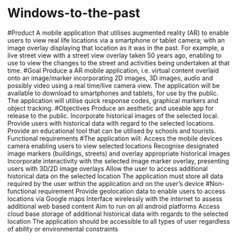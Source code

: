 # Windows-to-the-past
#Product
A mobile application that utilises augmented reality (AR) to enable users to view real life locations via a smartphone or tablet camera; with an image overlay displaying that location as it was in the past. For example, a live street view with a street view overlay taken 50 years ago, enabling to use to view the changes to the street and activities being undertaken at that time.
#Goal
Produce a AR mobile application, i.e. virtual content overlaid onto an image/marker incorporating 2D images, 3D images, audio and possibly video using a real time/live camera view. The application will be available to download to smartphones and tablets, for use by the public. The application will utilise quick response codes, graphical markers and object tracking.
#Objectives
Produce an aesthetic and useable app for release to the public.
Incorporate historical images of the selected local.
Provide users with historical data with regard to the selected locations.
Provide an educational tool that can be utilised by schools and tourists.
Functional requirements
#The application will:
Access the mobile devices camera enabling users to view selected locations
Recognise designated image markers (buildings, streets) and overlay appropriate historical images
Incorporate interactivity with the selected image marker overlay, presenting users with 3D/2D image overlays
Allow the user to access additional historical data on the selected location
The application must store all data required by the user within the application and on the user’s device
#Non-functional requirement
Provide geolocation data to enable users to access locations via Google maps
Interface wirelessly with the internet to assess additional web based content
Aim to run on all android platforms
Access cloud base storage of additional historical data with regards to the selected location
The application should be accessible to all types of user regardless of ability or environmental constraints
